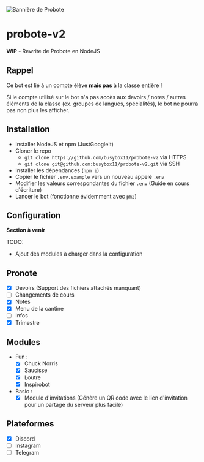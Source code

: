 ![Bannière de Probote](Banner.png)

# probote-v2
**WIP** - Rewrite de Probote en NodeJS

## Rappel
Ce bot est lié à un compte élève **mais pas** à la classe entière !

Si le compte utilisé sur le bot n'a pas accès aux devoirs / notes / autres éléments de la classe (ex. groupes de langues, spécialités), le bot ne pourra pas non plus les afficher.

## Installation
- Installer NodeJS et npm (JustGoogleIt)
- Cloner le repo
    * `git clone https://github.com/busybox11/probote-v2` via HTTPS
    * `git clone git@github.com:busybox11/probote-v2.git` via SSH
- Installer les dépendances (`npm i`)
- Copier le fichier `.env.example` vers un nouveau appelé `.env`
- Modifier les valeurs correspondantes du fichier `.env` (Guide en cours d'écriture)
- Lancer le bot (fonctionne évidemment avec `pm2`)

## Configuration
**Section à venir**

TODO:
- Ajout des modules à charger dans la configuration

## Pronote
- [X] Devoirs (Support des fichiers attachés manquant)
- [ ] Changements de cours
- [X] Notes
- [X] Menu de la cantine
- [ ] Infos
- [X] Trimestre

## Modules
- Fun :
   * [X] Chuck Norris
   * [X] Saucisse
   * [X] Loutre
   * [X] Inspirobot
- Basic :
   * [X] Module d'invitations
            (Génère un QR code avec le lien d'invitation pour un partage du serveur plus facile)

## Plateformes
- [X] Discord
- [ ] Instagram
- [ ] Telegram
